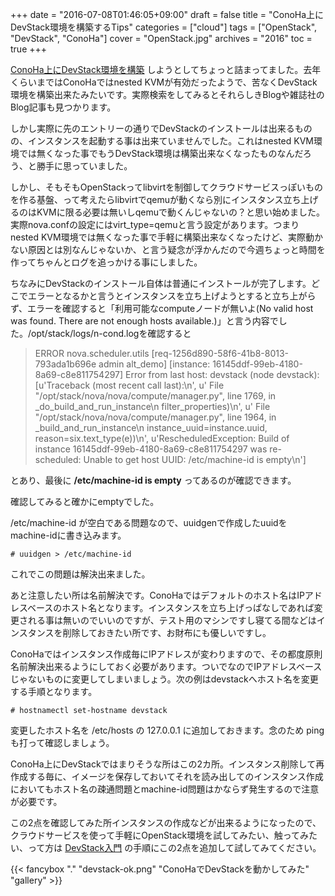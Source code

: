 +++
date = "2016-07-08T01:46:05+09:00"
draft = false
title = "ConoHa上にDevStack環境を構築するTips"
categories = ["cloud"]
tags = ["OpenStack", "DevStack", "ConoHa"]
cover = "OpenStack.jpg"
archives = "2016"
toc = true
+++

[ConoHa上にDevStack環境を構築](https://keruru.net/posts/2016/04/conohaにdevstack環境を構築/) しようとしてちょっと詰まってました。去年くらいまではConoHaではnested KVMが有効だったようで、苦なくDevStack環境を構築出来たみたいです。実際検索をしてみるとそれらしきBlogや雑誌社のBlog記事も見つかります。

しかし実際に先のエントリーの通りでDevStackのインストールは出来るものの、インスタンスを起動する事は出来ていませんでした。これはnested KVM環境では無くなった事でもうDevStack環境は構築出来なくなったものなんだろう、と勝手に思っていました。

しかし、そもそもOpenStackってlibvirtを制御してクラウドサービスっぽいものを作る基盤、って考えたらlibvirtでqemuが動くなら別にインスタンス立ち上げるのはKVMに限る必要は無いしqemuで動くんじゃないの？と思い始めました。実際nova.confの設定にはvirt_type=qemuと言う設定があります。つまりnested KVM環境では無くなった事で手軽に構築出来なくなったけど、実際動かない原因とは別なんじゃないか、と言う疑念が浮かんだので今週ちょっと時間を作ってちゃんとログを追っかける事にしました。


ちなみにDevStackのインストール自体は普通にインストールが完了します。どこでエラーとなるかと言うとインスタンスを立ち上げようとすると立ち上がらず、エラーを確認すると「利用可能なcomputeノードが無いよ(No valid host was found. There are not enough hosts available.)」と言う内容でした。/opt/stack/logs/n-cond.logを確認すると


> ERROR nova.scheduler.utils [req-1256d890-58f6-41b8-8013-793ada1b696e admin alt_demo] [instance: 16145ddf-99eb-4180-8a69-c8e811754297] Error from last host: devstack (node devstack): [u'Traceback (most recent call last):\n', u'  File "/opt/stack/nova/nova/compute/manager.py", line 1769, in _do_build_and_run_instance\n    filter_properties)\n', u'  File "/opt/stack/nova/nova/compute/manager.py", line 1964, in _build_and_run_instance\n    instance_uuid=instance.uuid, reason=six.text_type(e))\n', u'RescheduledException: Build of instance 16145ddf-99eb-4180-8a69-c8e811754297 was re-scheduled: Unable to get host UUID: /etc/machine-id is empty\n']


とあり、最後に **/etc/machine-id is empty** ってあるのが確認できます。

確認してみると確かにemptyでした。

/etc/machine-id が空白である問題なので、uuidgenで作成したuuidをmachine-idに書き込みます。

```shell
# uuidgen > /etc/machine-id
```

これでこの問題は解決出来ました。

あと注意したい所は名前解決です。ConoHaではデフォルトのホスト名はIPアドレスベースのホスト名となります。インスタンスを立ち上げっぱなしであれば変更される事は無いのでいいのですが、テスト用のマシンですし寝てる間などはインスタンスを削除しておきたい所です、お財布にも優しいですし。

ConoHaではインスタンス作成毎にIPアドレスが変わりますので、その都度原則名前解決出来るようにしておく必要があります。ついでなのでIPアドレスベースじゃないものに変更してしまいましょう。次の例はdevstackへホスト名を変更する手順となります。

```shell
# hostnamectl set-hostname devstack
```

変更したホスト名を /etc/hosts の 127.0.0.1 に追加しておきます。念のため ping も打って確認しましょう。

ConoHa上にDevStackではまりそうな所はこの2カ所。インスタンス削除して再作成する毎に、イメージを保存しておいてそれを読み出してのインスタンス作成においてもホスト名の疎通問題とmachine-id問題はかならず発生するので注意が必要です。

この2点を確認してみた所インスタンスの作成などが出来るようになったので、クラウドサービスを使って手軽にOpenStack環境を試してみたい、触ってみたい、って方は [DevStack入門](https://github.com/rafiror/openstack/wiki/Devstack%E5%85%A5%E9%96%80") の手順にこの2点を追加して試してみてください。

{{< fancybox "." "devstack-ok.png" "ConoHaでDevStackを動かしてみた" "gallery" >}}

